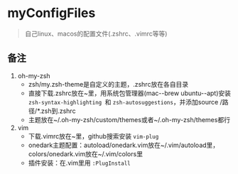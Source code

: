 # myConfigFiles
> 自己linux、macos的配置文件(.zshrc、.vimrc等等)

## 备注

1. oh-my-zsh
   - zsh/my.zsh-theme是自定义的主题，.zshrc放在各自目录
   - 直接下载.zshrc放在~里，用系统包管理器(mac--brew  ubuntu--apt)安装 `zsh-syntax-highlighting `和 `zsh-autosuggestions`，并添加source /路径/*.zsh到.zshrc
   - 主题放在\~/.oh-my-zsh/custom/themes或者\~/.oh-my-zsh/themes都行
2. vim
   - 下载.vimrc放在~里，github搜索安装 `vim-plug`
   - onedark主题配置：autoload/onedark.vim放在\~/.vim/autoload里，colors/onedark.vim放在\~/.vim/colors里
   - 插件安装：在.vim里用 `:PlugInstall`
